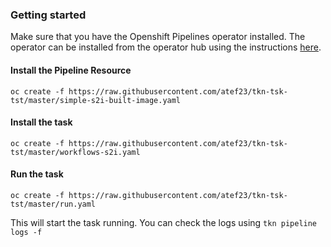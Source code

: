 ### Getting started

Make sure that you have the Openshift Pipelines operator installed. The operator can be installed from the operator hub using the instructions [here](https://github.com/openshift/pipelines-tutorial/blob/master/install-operator.md). 

#### Install the Pipeline Resource

`oc create -f https://raw.githubusercontent.com/atef23/tkn-tsk-tst/master/simple-s2i-built-image.yaml`

#### Install the task

`oc create -f https://raw.githubusercontent.com/atef23/tkn-tsk-tst/master/workflows-s2i.yaml`


#### Run the task

`oc create -f https://raw.githubusercontent.com/atef23/tkn-tsk-tst/master/run.yaml`


This will start the task running. You can check the logs using `tkn pipeline logs -f` 
